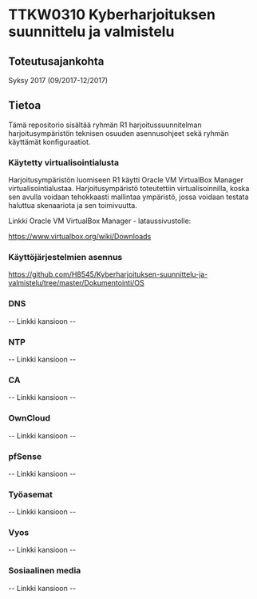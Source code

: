 # TTKW0310 Kyberharjoituksen suunnittelu ja valmistelu


## Toteutusajankohta

Syksy 2017 (09/2017-12/2017)

## Tietoa

Tämä repositorio sisältää ryhmän R1 harjoitussuunnitelman harjoitusympäristön teknisen osuuden asennusohjeet sekä ryhmän käyttämät konfiguraatiot.

### Käytetty virtualisointialusta

Harjoitusympäristön luomiseen R1 käytti Oracle VM VirtualBox Manager virtualisointialustaa. Harjoitusympäristö toteutettiin virtualisoinnilla, koska sen avulla voidaan tehokkaasti mallintaa ympäristö, jossa voidaan testata haluttua skenaariota ja sen toimivuutta.

Linkki Oracle VM VirtualBox Manager - lataussivustolle:

https://www.virtualbox.org/wiki/Downloads


### Käyttöjärjestelmien asennus

https://github.com/H8545/Kyberharjoituksen-suunnittelu-ja-valmistelu/tree/master/Dokumentointi/OS

### DNS

-- Linkki kansioon -- 

### NTP

-- Linkki kansioon --

### CA

-- Linkki kansioon --

### OwnCloud

-- Linkki kansioon --

### pfSense

-- Linkki kansioon --

### Työasemat

-- Linkki kansioon --

### Vyos

-- Linkki kansioon --

### Sosiaalinen media

-- Linkki kansioon --
